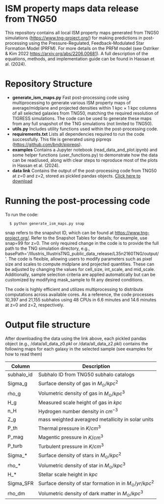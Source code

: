 # ISM property maps data release from TNG50

This repository contains all local ISM property maps generated from TNG50 simulations (https://www.tng-project.org/) for making predictions in post-processing using the Pressure-Regulated, Feedback-Modulated Star Formation Model (PRFM). For more details on the PRFM model (see Ostriker & Kim 2022  https://arxiv.org/abs/2206.00681). A full description of the equations, methods, and implementation guide can be found in Hassan et al. (2024).

# Repository Structure
  - **generate_ism_maps.py** Fast post-processing code using multiprocessing to generate various ISM property maps of average/midplane and projected densities within 1 kpc $\times$ 1 kpc columns of all selected galaxies from TNG50, matching the required resolution of TIGRESS simulations. The code can be used to generate these maps from any full snapshot of the TNG simulations (not limited to TNG50).
  - **utils.py** Includes utility functions used within the post-processing code.
  - **requirements.txt** Lists all dependencies required to run the code successfully. This file is generated using pipreqs (https://github.com/bndr/pipreqs).
  - **examples** Contains a Jupyter notebook (read_data_and_plot.ipynb) and some helper functions (user_functions.py) to demonstrate how the data can be read/used, along with clear steps to reproduce most of the plots in Hassan et al. (2024).
  - **data link** Contains the output of the post-processing code from TNG50 at z=0 and z=2, stored as pickled pandas objects. [Click here to download](https://drive.google.com/drive/folders/1dsk6z7ugOJEedwfW6uhaDi8YYGvfPEF9?usp=sharing)



# Running the post-processing code

To run the code:

      $ python generate_ism_maps.py snap

snap refers to the snapshot ID, which can be found at https://www.tng-project.org/. Refer to the Snapshot Tables for details; for example, use snap=99 for z=0. The only required change in the code is to provide the full path to the TNG simulation directory, e.g., basePath='/Illustris_IllustrisTNG_public_data_release/L35n2160TNG/output/'. The code is flexible, allowing users to modify parameters such as pixel size and scales to compute midplane and projected quantities. These can be adjusted by changing the values for cell_size, int_scale, and mid_scale. Additionally, sample selection criteria are applied automatically but can be customized by modifying mask_sample to fit any desired conditions.

The code is highly efficient and utilizes multiprocessing to distribute computations across available cores. As a reference, the code processes 10,397 and 21,155 subhalos using 48 CPUs in 6.6 minutes and 14.6 minutes at z=0 and z=2, respectively.

# Output file structure
After downloading the data using the link above, each pickled pandas object (e.g., /data/all_data_z0.pkl or /data/all_data_z2.pkl) contains the following maps for each galaxy in the selected sample (see examples for how to read them)

| Column | Description |
| ----------- | ----------- |
| subhalo_id  | Subhalo ID from TNG50 subhalo catalogs |
| Sigma_g | Surface density of gas in $M_{\odot}/kpc^{2}$|
| rho_g | Volumetric density of gas in $M_{\odot}/kpc^{3}$|
| H_g | Measured scale height of gas in $kpc$ | 
|n_H | Hydrogen number density in $cm^{-3}$|
|Z_g| mass weighted averagred metallicity in solar units|
|P_th| Thermal pressure in $K/cm^{3}$|
|P_mag|Magentic pressure in $K/cm^{3}$|
|P_turb| Turbulent pressure in $K/cm^{3}$ |
|Sigma_*| Surface density of stars in $M_{\odot}/kpc^{2}$ |
|rho_*|  Volumetric density of star in $M_{\odot}/kpc^{3}$|
|H_*| Stellar scale height in $kpc$|
|Sigma_SFR| Surface density of star formation in in $M_{\odot}/yr/kpc^{2}$|
|rho_dm| Volumetric density of dark matter in $M_{\odot}/kpc^{3}$|
